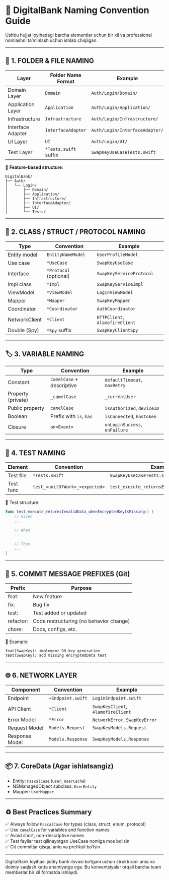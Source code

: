 # 🧾 DigitalBank Naming Convention Guide

Ushbu hujjat loyihadagi barcha elementlar uchun bir xil va professional nomlashni ta’minlash uchun ishlab chiqilgan.

---

## 📁 1. FOLDER & FILE NAMING

| Layer              | Folder Name Format        | Example                      |
|-------------------|---------------------------|------------------------------|
| Domain Layer       | `Domain`                  | `Auth/Login/Domain/`         |
| Application Layer  | `Application`             | `Auth/Login/Application/`    |
| Infrastructure     | `Infrastructure`          | `Auth/Login/Infrastructure/` |
| Interface Adapter  | `InterfaceAdapter`        | `Auth/Login/InterfaceAdapter/` |
| UI Layer           | `UI`                      | `Auth/Login/UI/`             |
| Test Layer         | `*Tests.swift` suffix     | `SwapKeyUseCaseTests.swift`  |

🔹 **Feature-based structure**:

```
DigitalBank/
├── Auth/
│   └── Login/
│       ├── Domain/
│       ├── Application/
│       ├── Infrastructure/
│       ├── InterfaceAdapter/
│       ├── UI/
│       └── Tests/
```

---

## 🧩 2. CLASS / STRUCT / PROTOCOL NAMING

| Type          | Convention              | Example                         |
|---------------|--------------------------|----------------------------------|
| Entity model  | `EntityNameModel`       | `UserProfileModel`              |
| Use case      | `*UseCase`              | `SwapKeyUseCase`                |
| Interface     | `*Protocol` (optional)  | `SwapKeyServiceProtocol`        |
| Impl class    | `*Impl`                 | `SwapKeyServiceImpl`            |
| ViewModel     | `*ViewModel`            | `LoginViewModel`                |
| Mapper        | `*Mapper`               | `SwapKeyMapper`                 |
| Coordinator   | `*Coordinator`          | `AuthCoordinator`               |
| NetworkClient | `*Client`               | `HTTPClient`, `AlamofireClient` |
| Double (Spy)  | `*Spy` suffix           | `SwapKeyClientSpy`              |

---

## 🏷️ 3. VARIABLE NAMING

| Type              | Convention              | Example                         |
|------------------|--------------------------|----------------------------------|
| Constant         | `camelCase` + descriptive| `defaultTimeout`, `maxRetry`    |
| Property (private) | `_camelCase`           | `_currentUser`                  |
| Public property  | `camelCase`             | `isAuthorized`, `deviceID`      |
| Boolean          | Prefix with `is`, `has` | `isConnected`, `hasToken`       |
| Closure          | `on<Event>`             | `onLoginSuccess`, `onFailure`   |

---

## 🧪 4. TEST NAMING

| Element     | Convention                         | Example                                 |
|-------------|-------------------------------------|------------------------------------------|
| Test file   | `*Tests.swift`                     | `SwapKeyUseCaseTests.swift`              |
| Test func   | `test_<unitOfWork>_<expected>`     | `test_execute_returnsError_whenMissingKey` |

📌 Test structure:

```swift
func test_execute_returnsInvalidData_whenEncryptedKeyIsMissing() {
    // Given
    ...

    // When
    ...

    // Then
    ...
}
```

---

## 💬 5. COMMIT MESSAGE PREFIXES (Git)

| Prefix     | Purpose                           |
|------------|------------------------------------|
| feat:      | New feature                        |
| fix:       | Bug fix                            |
| test:      | Test added or updated              |
| refactor:  | Code restructuring (no behavior change) |
| chore:     | Docs, configs, etc.                |

📌 Example:
```
feat(SwapKey): implement DH key generation
test(SwapKey): add missing encryptedData test
```

---

## 🌐 6. NETWORK LAYER

| Component     | Convention           | Example                        |
|---------------|----------------------|---------------------------------|
| Endpoint      | `+Endpoint.swift`    | `LoginEndpoint.swift`          |
| API Client    | `*Client`            | `SwapKeyClient`, `AlamofireClient` |
| Error Model   | `*Error`             | `NetworkError`, `SwapKeyError` |
| Request Model | `Models.Request`     | `SwapKeyModels.Request`        |
| Response Model| `Models.Response`    | `SwapKeyModels.Response`       |

---

## 📦 7. CoreData (Agar ishlatsangiz)

- Entity: `PascalCase` (`User`, `UserCache`)
- NSManagedObject subclass: `UserEntity`
- Mapper: `UserMapper`

---

## ♻️ Best Practices Summary

✅ Always follow `PascalCase` for types (class, struct, enum, protocol)  
✅ Use `camelCase` for variables and function names  
✅ Avoid short, non-descriptive names  
✅ Test fayllar test qilinayotgan UseCase nomiga mos bo‘lsin  
✅ Git commitlar qisqa, aniq va prefiksli bo‘lsin

---

DigitalBank loyihasi jiddiy bank ilovasi bo‘lgani uchun strukturani aniq va doimiy saqlash katta ahamiyatga ega. Bu konventsiyalar orqali barcha team memberlar bir xil formatda ishlaydi.

